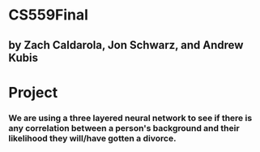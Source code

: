 # CS559Final
## by Zach Caldarola, Jon Schwarz, and Andrew Kubis

# Project
### We are using a three layered neural network to see if there is any correlation between a person's background and their likelihood they will/have gotten a divorce.